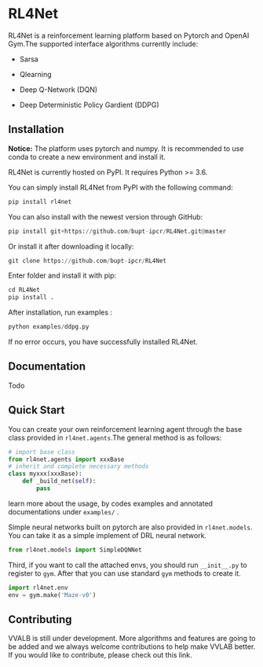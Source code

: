 # RL4Net

RL4Net is a reinforcement learning platform based on Pytorch and OpenAI Gym.The supported interface algorithms currently include:

- Sarsa

- Qlearning

- Deep Q-Network (DQN)

- Deep Deterministic Policy Gardient (DDPG)

## Installation

**Notice:** The platform uses pytorch and numpy. It is recommended to use conda to create a new environment and install it.

RL4Net is currently hosted on PyPI. It requires Python >= 3.6.

You can simply install RL4Net from PyPI with the following command:

```python
pip install rl4net
```

You can also install with the newest version through GitHub:

```python
pip install git+https://github.com/bupt-ipcr/RL4Net.git@master
```

Or install it after downloading it locally:

```python
git clone https://github.com/bupt-ipcr/RL4Net
```

Enter folder and install it with pip:

```python
cd RL4Net
pip install .
```

After installation, run examples :

```python
python examples/ddpg.py
```

If no error occurs, you have successfully installed RL4Net.

## Documentation

Todo

## Quick Start

You can create your own reinforcement learning agent through the base class provided in `rl4net.agents`.The general method is as follows:

```python
# import base class
from rl4net.agents import xxxBase
# inherit and complete necessary methods
class myxxx(xxxBase):  
    def _build_net(self):
        pass
```

learn more about the usage, by codes examples and  annotated documentations under `examples/` .



Simple neural networks built on pytorch are also provided in `rl4net.models`. You can take it as a simple implement of DRL neural network.

```python
from rl4net.models import SimpleDQNNet
```



Third, if you want to call the attached envs, you should run  `__init__.py` to register to `gym`. After that you can use standard `gym` methods to create it.

```python
import rl4net.env  
env = gym.make('Maze-v0')
```

## Contributing

VVALB is still under development. More algorithms and features are going to be added and we always welcome contributions to help make VVLAB better. If you would like to contribute, please check out this link.


